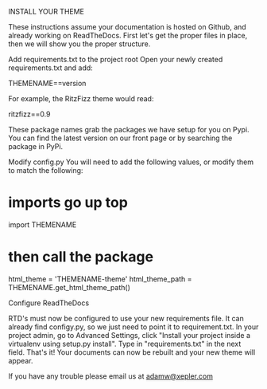 INSTALL YOUR THEME

These instructions assume your documentation is hosted on Github, and already working on ReadTheDocs. First let's get the proper files in place, then we will show you the proper structure.

Add requirements.txt to the project root
Open your newly created requirements.txt and add:

THEMENAME==version

For example, the RitzFizz theme would read:

ritzfizz==0.9

These package names grab the packages we have setup for you on Pypi. You can find the latest version on our front page or by searching the package in PyPi.

Modify config.py
You will need to add the following values, or modify them to match the following:

# imports go up top
import THEMENAME 

# then call the package 
html_theme = 'THEMENAME-theme'
html_theme_path = THEMENAME.get_html_theme_path()


Configure ReadTheDocs

RTD's must now be configured to use your new requirements file. It can already find configy.py, so we just need to point it to requirement.txt. In your project admin, go to Advanced Settings, click "Install your project inside a virtualenv using setup.py install". Type in "requirements.txt" in the next field. That's it! Your documents can now be rebuilt and your new theme will appear.

If you have any trouble please email us at adamw@xepler.com


